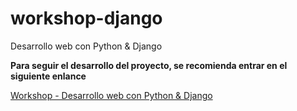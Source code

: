 # workshop-django
Desarrollo web con Python &amp; Django

**Para seguir el desarrollo del proyecto, se recomienda entrar en el siguiente enlance**

[Workshop - Desarrollo web con Python & Django](https://github.com/Gohanckz/workshop-django/issues?q=is%3Aissue+is%3Aopen+sort%3Acomments-asc)
